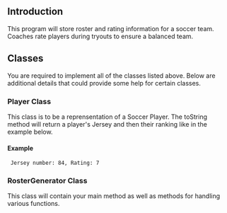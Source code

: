 
##  Introduction

This program will store roster and rating information for a soccer team. Coaches rate players during tryouts to ensure a balanced team.



## Classes

You are required to implement all of the classes listed  above. Below are additional details that could provide some help for certain classes.

### Player Class

This class is to be a reprensentation of a Soccer Player. The toString method will return a player's Jersey and then their ranking like in the example below.

#### Example
```
 Jersey number: 84, Rating: 7
```

### RosterGenerator Class

This class will contain your main method as well as methods for handling various functions.
